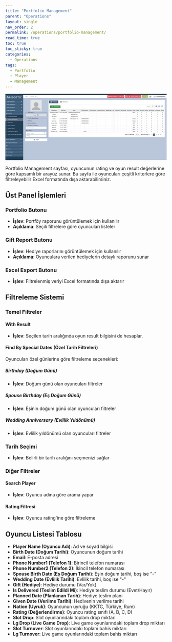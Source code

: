 ```yaml
---
title: "Portfolio Management"
parent: "Operations"
layout: single
nav_order: 2
permalink: /operations/portfolio-management/
read_time: true
toc: true
toc_sticky: true
categories:
  - Operations
tags:
  - Portfolio
  - Player
  - Management
---
```



![img_1.png](img_1.png)

Portfolio Management sayfası, oyuncunun rating ve oyun result değerlerine göre kapsamlı bir arayüz sunar. Bu sayfa ile oyuncuları çeşitli kriterlere göre filtreleyebilir Excel formatında dışa aktarabilirsiniz.

## Üst Panel İşlemleri

### Portfolio Butonu
- **İşlev**: Portföy raporunu görüntülemek için kullanılır
- **Açıklama**: Seçili filtrelere göre oyuncuları listeler

### Gift Report Butonu
- **İşlev**: Hediye raporlarını görüntülemek için kullanılır
- **Açıklama**: Oyunculara verilen hediyelerin detaylı raporunu sunar

### Excel Export Butonu
- **İşlev**: Filtrelenmiş veriyi Excel formatında dışa aktarır

## Filtreleme Sistemi

### Temel Filtreler

#### With Result
- **İşlev**: Seçilen tarih aralığında oyun result bilgisini de hesaplar.

#### Find By Special Dates (Özel Tarih Filtreleri)
Oyuncuları özel günlerine göre filtreleme seçenekleri:

##### Birthday (Doğum Günü)
- **İşlev**: Doğum günü olan oyuncuları filtreler

##### Spouse Birthday (Eş Doğum Günü)
- **İşlev**: Eşinin doğum günü olan oyuncuları filtreler

##### Wedding Anniversary (Evlilik Yıldönümü)
- **İşlev**: Evlilik yıldönümü olan oyuncuları filtreler

### Tarih Seçimi
- **İşlev**: Belirli bir tarih aralığını seçmenizi sağlar

### Diğer Filtreler

#### Search Player
- **İşlev**: Oyuncu adına göre arama yapar

#### Rating Filtresi
- **İşlev**: Oyuncu rating'ine göre filtreleme

## Oyuncu Listesi Tablosu

- **Player Name (Oyuncu Adı)**: Ad ve soyad bilgisi
- **Birth Date (Doğum Tarihi)**: Oyuncunun doğum tarihi
- **Email**: E-posta adresi
- **Phone Number1 (Telefon 1)**: Birincil telefon numarası 
- **Phone Number2 (Telefon 2)**: İkincil telefon numarası
- **Spouse Birth Date (Eş Doğum Tarihi)**: Eşin doğum tarihi, boş ise "-"
- **Wedding Date (Evlilik Tarihi)**: Evlilik tarihi, boş ise "-"
- **Gift (Hediye)**: Hediye durumu (Var/Yok)
- **Is Delivered (Teslim Edildi Mi)**: Hediye teslim durumu (Evet/Hayır)
- **Planned Date (Planlanan Tarih)**: Hediye teslim planı
- **Given Date (Verilme Tarihi)**: Hedivenin verilme tarihi
- **Nation (Uyruk)**: Oyuncunun uyruğu (KKTC, Türkiye, Rum)
- **Rating (Değerlendirme)**: Oyuncu rating sınıfı (A, B, C, D)
- **Slot Drop**: Slot oyunlarındaki toplam drop miktarı
- **Lg Drop (Live Game Drop)**: Live game oyunlarındaki toplam drop miktarı
- **Slot Turnover**: Slot oyunlarındaki toplam bahis miktarı
- **Lg Turnover**: Live game oyunlarındaki toplam bahis miktarı
